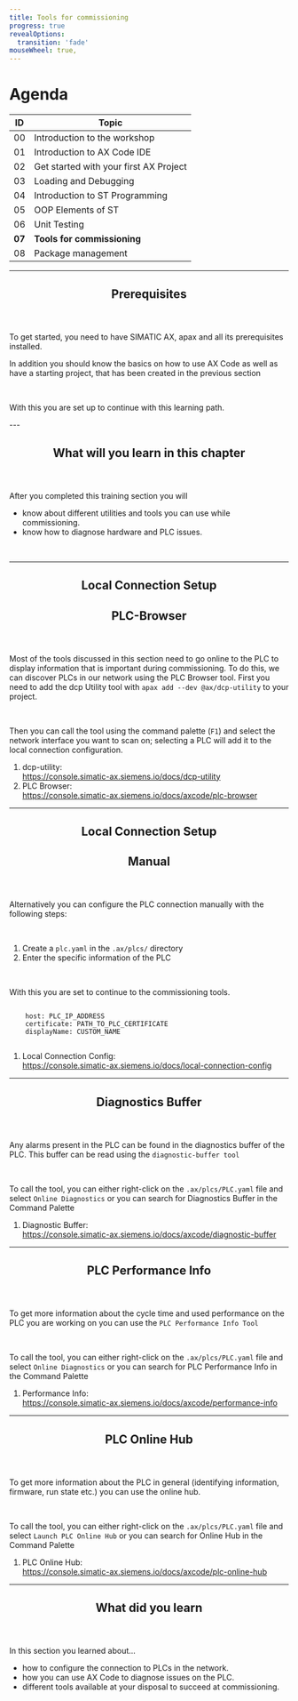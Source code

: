 ```yaml
---
title: Tools for commissioning
progress: true
revealOptions:
  transition: 'fade'
mouseWheel: true,
---
```


# Agenda

| ID | Topic |
| -- | ----- |
| 00 | Introduction to the workshop |
| 01 | Introduction to AX Code IDE |
| 02 | Get started with your first AX Project |
| 03 | Loading and Debugging |
| 04 | Introduction to ST Programming |
| 05 | OOP Elements of ST |
| 06 | Unit Testing |
| **07** | **Tools for commissioning** |
| 08 | Package management |

---

<header class="slide_header">
  <h2>Prerequisites</h2>
</header>

<div class="grid-two-col-eq">
  <div class="flex-col justify-center">
    <p>To get started, you need to have SIMATIC AX, apax and all its prerequisites installed. </p>
    <p>In addition you should know the basics on how to use AX Code as well as have a starting project, that has been created in the previous section
    </p>
    <br/>
    <p>With this you are set up to continue with this learning path.</p>
  </div>
</div>
---
<header class="slide_header">
  <h2>
        What will you learn in this chapter
  </h2>
</header>
<div class="grid-two-col-eq">
  <div class="flex-col justify-center">
    <p>After you completed this training section you will </p>
        <ul>
            <li>know about different utilities and tools you can use while commissioning.</li>
            <li>know how to diagnose hardware and PLC issues.</li>
        </ul>
    <br>
  </div>
</div>

---

<div class="grid-slide-container">
    <div class="grid-slide-header">
    <header class="slide_header">
        <h2>Local Connection Setup</h2>
        <h2>PLC-Browser</h2>
    </header>
  </div>
  <div class="grid-slide-text">
    <p>Most of the tools discussed in this section need to go online to the PLC to display information that is important during commissioning. To do this, we can discover PLCs in our network using the PLC Browser tool. First you need to add the dcp Utility tool with <code>apax add --dev @ax/dcp-utility</code> to your project.</p>
    <br>
    <p>Then you can call the tool using the command palette (<code class="selection">F1</code>) and select the network interface you want to scan on; selecting a PLC will add it to the local connection configuration.
    </p>
  </div>
  <div class="grid-slide-image" style="background-image: url(../img/plc-browser.gif); background-repeat: no-repeat; background-size: contain">
  </div>
  <div class="grid-slide-ressources">
    <ol>
      <li>dcp-utility: <br><a href="https://console.simatic-ax.siemens.io/docs/dcp-utility">https://console.simatic-ax.siemens.io/docs/dcp-utility</a></li>
      <li>PLC Browser: <br><a href="https://console.simatic-ax.siemens.io/docs/axcode/plc-browser">https://console.simatic-ax.siemens.io/docs/axcode/plc-browser</a></li>
    </ol>
  </div>
</div>

---

<div class="grid-slide-container">
    <div class="grid-slide-header">
    <header class="slide_header">
        <h2>Local Connection Setup</h2>
        <h2>Manual</h2>
    </header>
  </div>
  <div class="grid-slide-text">
    <p>Alternatively you can configure the PLC connection manually with the following steps:</p>
    <br>
        <ol>
            <li>Create a <code>plc.yaml</code> in the <code>.ax/plcs/</code> directory</li>
            <li>Enter the specific information of the PLC</li>
        </ol>
    </p>
    <br>
    <p>With this you are set to continue to the commissioning tools.<p>
  </div>
  <div class="grid-slide-image">
    <pre><code data-noescape data-trim>
    host: PLC_IP_ADDRESS
    certificate: PATH_TO_PLC_CERTIFICATE
    displayName: CUSTOM_NAME
    </code></pre>
  </div>
  <div class="grid-slide-ressources">
    <ol>
      <li>Local Connection Config: <br><a href="https://console.simatic-ax.siemens.io/docs/local-connection-config">https://console.simatic-ax.siemens.io/docs/local-connection-config</a></li>
    </ol>
  </div>
</div>


---

<div class="grid-slide-container">
    <div class="grid-slide-header">
    <header class="slide_header">
        <h2>Diagnostics Buffer</h2>
    </header>
  </div>
  <div class="grid-slide-text">
    <p>Any alarms present in the PLC can be found in the diagnostics buffer of the PLC. This buffer can be read using the <code class="selection">diagnostic-buffer tool</code></p>
    <br>
    <p>To call the tool, you can either right-click on the <code>.ax/plcs/PLC.yaml</code> file and select <code class="selection">Online Diagnostics</code> or you can search for Diagnostics Buffer in the Command Palette
    </p>
  </div>
  <div class="grid-slide-image" style="background-image: url(../img/DiagBuffPanelWeb.png); background-repeat: no-repeat; background-size: contain">
  </div>
  <div class="grid-slide-ressources">
    <ol>
      <li>Diagnostic Buffer: <br><a href="https://console.simatic-ax.siemens.io/docs/axcode/diagnostic-buffer">https://console.simatic-ax.siemens.io/docs/axcode/diagnostic-buffer</a></li>
    </ol>
  </div>
</div>

---

<div class="grid-slide-container">
    <div class="grid-slide-header">
    <header class="slide_header">
        <h2>PLC Performance Info</h2>
    </header>
  </div>
  <div class="grid-slide-text">
    <p>To get more information about the cycle time and used performance on the PLC you are working on you can use the <code class="selection">PLC Performance Info Tool</code></p>
    <br>
    <p>To call the tool, you can either right-click on the <code>.ax/plcs/PLC.yaml</code> file and select <code class="selection">Online Diagnostics</code> or you can search for PLC Performance Info in the Command Palette
    </p>
  </div>
  <div class="grid-slide-image" style="background-image: url(../img/PerformanceInfo.png); background-repeat: no-repeat; background-size: contain">
  </div>
  <div class="grid-slide-ressources">
    <ol>
      <li>Performance Info: <br><a href="https://console.simatic-ax.siemens.io/docs/axcode/performance-info">https://console.simatic-ax.siemens.io/docs/axcode/performance-info</a></li>
    </ol>
  </div>
</div>

---

<div class="grid-slide-container">
    <div class="grid-slide-header">
    <header class="slide_header">
        <h2>PLC Online Hub</h2>
    </header>
  </div>
  <div class="grid-slide-text">
    <p>To get more information about the PLC in general (identifying information, firmware, run state etc.) you can use the online hub.</p>
    <br>
    <p>To call the tool, you can either right-click on the <code>.ax/plcs/PLC.yaml</code> file and select <code class="selection">Launch PLC Online Hub</code> or you can search for Online Hub in the Command Palette
    </p>
  </div>
  <div class="grid-slide-image" style="background-image: url(../img/PlcOnlineHub.png); background-repeat: no-repeat; background-size: contain">
  </div>
  <div class="grid-slide-ressources">
    <ol>
      <li>PLC Online Hub: <br><a href="https://console.simatic-ax.siemens.io/docs/axcode/plc-online-hub">https://console.simatic-ax.siemens.io/docs/axcode/plc-online-hub</a></li>
    </ol>
  </div>
</div>

---

<header class="slide_header">
  <h2>
        What did you learn
  </h2>
</header>

<div class="grid-two-col-foc-right">
  <div class="flex-col justify-center">
    <p>In this section you learned about...</p>
    <ul>
      <li>how to configure the connection to PLCs in the network.</li>
      <li>how you can use AX Code to diagnose issues on the PLC.</li>
      <li>different tools available at your disposal to succeed at commissioning.</li>
    </ul>
    <br>
  </div>
</div>

